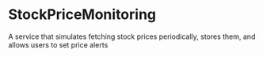 # StockPriceMonitoring
A service that simulates fetching stock prices periodically, stores them, and allows users to set price alerts
